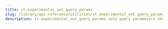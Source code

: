 ```yaml
---
title: st.experimental_set_query_params
slug: /library/api-reference/utilities/st.experimental_set_query_params
description: st.experimental_set_query_params sets query parameters shown in the browser's URL bar.
---
```


<Autofunction function="streamlit.experimental_set_query_params" />
